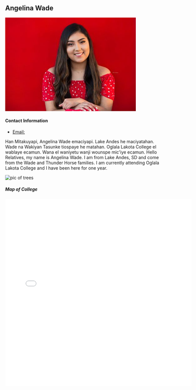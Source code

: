 ## Angelina Wade 
![professional_photo](/img/professional_photo.jpg) 

#### Contact Information
* [Email:](awade29716@olc.edu)

Han Mitakuyapi, Angelina Wade emaciyapi. Lake Andes he maciyatahan. Wade na Wakiyan Tasunke tiospaye he matahan. Oglala Lakota College el wablaye ecamun. Wana el waniyetu wanji wounspe mic'iye ecamun.
Hello Relatives, my name is Angelina Wade. I am from Lake Andes, SD and come from the Wade and Thunder Horse families. I am currently attending Oglala Lakota College and I have been here for one year. 

![pic of trees](https://imgs.mongabay.com/wp-content/uploads/sites/20/2015/09/03164048/pittsfield_state_forest_153.jpg)

##### Map of College
<embed type="text/html" src="img/olc.html" width="600" height="600">
